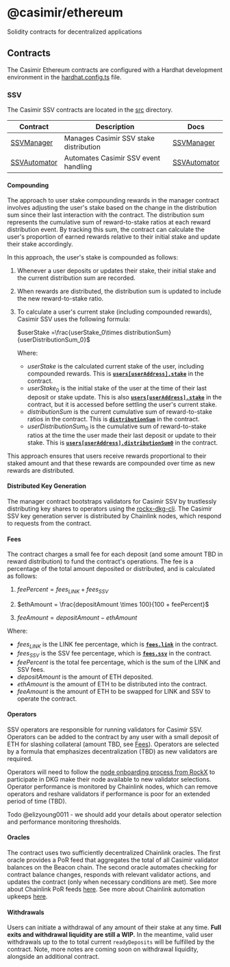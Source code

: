 # @casimir/ethereum

Solidity contracts for decentralized applications

## Contracts

The Casimir Ethereum contracts are configured with a Hardhat development environment in the [hardhat.config.ts](./hardhat.config.ts) file.

### SSV

The Casimir SSV contracts are located in the [src](./src) directory.

| Contract | Description | Docs |
| --- | --- | --- |
| [SSVManager](./src/SSVManager.sol) | Manages Casimir SSV stake distribution | [SSVManager](./docs/index.md#ssvmanager) |
| [SSVAutomator](./src/SSVAutomation.sol) | Automates Casimir SSV event handling | [SSVAutomator](./docs/index.md#ssvautomator) |

#### Compounding

The approach to user stake compounding rewards in the manager contract involves adjusting the user's stake based on the change in the distribution sum since their last interaction with the contract. The distribution sum represents the cumulative sum of reward-to-stake ratios at each reward distribution event. By tracking this sum, the contract can calculate the user's proportion of earned rewards relative to their initial stake and update their stake accordingly.

In this approach, the user's stake is compounded as follows:

1. Whenever a user deposits or updates their stake, their initial stake and the current distribution sum are recorded.
2. When rewards are distributed, the distribution sum is updated to include the new reward-to-stake ratio.
3. To calculate a user's current stake (including compounded rewards), Casimir SSV uses the following formula:

   $userStake =\frac{userStake_0\times distributionSum}{userDistributionSum_0}$

   Where:

   - $userStake$ is the calculated current stake of the user, including compounded rewards. This is [**`users[userAddress].stake`**](./docs/index.md#user) in the contract.
   - $userStake_0$ is the initial stake of the user at the time of their last deposit or stake update. This is also [**`users[userAddress].stake`**](./docs/index.md#user) in the contract, but it is accessed before settling the user's current stake.
   - $distributionSum$ is the current cumulative sum of reward-to-stake ratios in the contract. This is [**`distributionSum`**](./docs/index.md#distributionsum) in the contract.
   - $userDistributionSum_0$ is the cumulative sum of reward-to-stake ratios at the time the user made their last deposit or update to their stake. This is [**`users[userAddress].distributionSum0`**](./docs/index.md#user) in the contract.

This approach ensures that users receive rewards proportional to their staked amount and that these rewards are compounded over time as new rewards are distributed.

#### Distributed Key Generation

The manager contract bootstraps validators for Casimir SSV by trustlessly distributing key shares to operators using the [rockx-dkg-cli](https://github.com/RockX-SG/rockx-dkg-cli). The Casimir SSV key generation server is distributed by Chainlink nodes, which respond to requests from the contract.

#### Fees

The contract charges a small fee for each deposit (and some amount TBD in reward distribution) to fund the contract's operations. The fee is a percentage of the total amount deposited or distributed, and is calculated as follows:

1. $feePercent = fees_{LINK} + fees_{SSV}$

2. $ethAmount = \frac{depositAmount \times 100}{100 + feePercent}$

3. $feeAmount = depositAmount - ethAmount$

Where:

- $fees_{LINK}$ is the LINK fee percentage, which is [**`fees.link`**](./docs/index.md#getlinkfee) in the contract.
- $fees_{SSV}$ is the SSV fee percentage, which is [**`fees.ssv`**](./docs/index.md#getssvfee) in the contract.
- $feePercent$ is the total fee percentage, which is the sum of the LINK and SSV fees.
- $depositAmount$ is the amount of ETH deposited.
- $ethAmount$ is the amount of ETH to be distributed into the contract.
- $feeAmount$ is the amount of ETH to be swapped for LINK and SSV to operate the contract.

#### Operators

SSV operators are responsible for running validators for Casimir SSV. Operators can be added to the contract by any user with a small deposit of ETH for slashing collateral (amount TBD, see [Fees](./README.md#fees)). Operators are selected by a formula that emphasizes decentralization (TBD) as new validators are required.

Operators will need to follow the [node onboarding process from RockX](https://github.com/RockX-SG/rockx-dkg-cli/blob/main/docs/dkg_node_installation_instructions.md) to participate in DKG make their node available to new validator selections. Operator performance is monitored by Chainlink nodes, which can remove operators and reshare validators if performance is poor for an extended period of time (TBD).

Todo @elizyoung0011 - we should add your details about operator selection and performance monitoring thresholds.

#### Oracles

The contract uses two sufficiently decentralized Chainlink oracles. The first oracle provides a PoR feed that aggregates the total of all Casimir validator balances on the Beacon chain. The second oracle automates checking for contract balance changes, responds with relevant validator actions, and updates the contract (only when necessary conditions are met). See more about Chainlink PoR feeds [here](https://docs.chain.link/data-feeds/proof-of-reserve). See more about Chainlink automation upkeeps [here](https://docs.chain.link/chainlink-automation/introduction).

#### Withdrawals

Users can initiate a withdrawal of any amount of their stake at any time. **Full exits and withdrawal liquidity are still a WIP.** In the meantime, valid user withdrawals up to the to total current `readyDeposits` will be fulfilled by the contract. Note, more notes are coming soon on withdrawal liquidity, alongside an additional contract.
